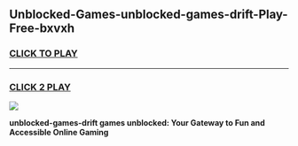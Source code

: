 
## Unblocked-Games-unblocked-games-drift-Play-Free-bxvxh
<h3>
<a href="https://premium76.site?title=unblocked-games-drift&ref=15A">CLICK TO PLAY</a></h3>
<hr>

<h3>
<a href="https://premium76.site?title=unblocked-games-drift&ref=15A">CLICK 2 PLAY</a>
  
</h3>

<a href="https://premium76.site?title=unblocked-games-drift&ref=15A"><img src="https://clearcache.store/games.png"></a>


**unblocked-games-drift games unblocked: Your Gateway to Fun and Accessible Online Gaming**
